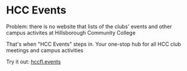 # HCC Events

Problem: there is no website that lists of the clubs' events and other campus activites at Hillsborough Community College

That's when "HCC Events" steps in. Your one-stop hub for all HCC club meetings and campus activities

Try it out: [hccfl.events](https://hccfl.events/)
